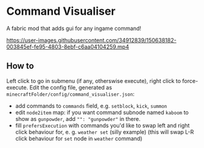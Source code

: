 # Command Visualiser
A fabric mod that adds gui for any ingame command!

https://user-images.githubusercontent.com/34912839/150638182-003845ef-fe95-4803-8ebf-c6aa04104259.mp4

## How to
Left click to go in submenu (if any, otherswise execute), right click to force-execute.
Edit the config file, generated as `minecraftFolder/config/command_visualiser.json`:
* add commands to `commands` field, e.g. `setblock`, `kick`, `summon`
* edit `node2item` map: if you want command subnode named `kaboom` to show as `gunpowder`, add `"": "gunpowder"` in there.
* fill `prefersExecution` with commands you'd like to swap left and right click behaviour for, e. g. `weather set` (silly example) (this will swap L-R click behaviour for `set` node in `weather` command)
